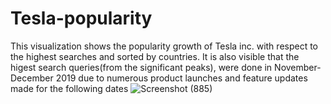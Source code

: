 # Tesla-popularity
This visualization shows the popularity growth of Tesla inc. with respect to the highest searches and sorted by countries.
It is also visible that the higest search queries(from the significant peaks), were done in November-December 2019 due to numerous product launches and feature updates made for the following dates
![Screenshot (885)](https://user-images.githubusercontent.com/46881796/104303186-c7be8180-54ef-11eb-9904-ee12ba779970.png)
